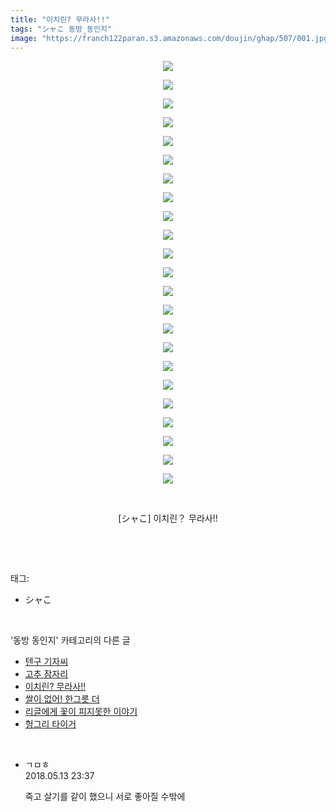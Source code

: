 ```yaml
---
title: "이치린? 무라사!!"
tags: "シャこ 동방_동인지"
image: "https://franch122paran.s3.amazonaws.com/doujin/ghap/507/001.jpg"
---
```

<div class="article">
<p style="text-align: center; clear: none; float: none;"><img src="{{ site.imgserver7 }}/ghap/507/001.jpg"/></p>
<p style="text-align: center; clear: none; float: none;"><img src="{{ site.imgserver7 }}/ghap/507/002.jpg"/></p>
<p style="text-align: center; clear: none; float: none;"><img src="{{ site.imgserver7 }}/ghap/507/003.jpg"/></p>
<p style="text-align: center; clear: none; float: none;"><img src="{{ site.imgserver7 }}/ghap/507/004.jpg"/></p>
<p style="text-align: center; clear: none; float: none;"><img src="{{ site.imgserver7 }}/ghap/507/005.jpg"/></p>
<p style="text-align: center; clear: none; float: none;"><img src="{{ site.imgserver7 }}/ghap/507/006.jpg"/></p>
<p style="text-align: center; clear: none; float: none;"><img src="{{ site.imgserver7 }}/ghap/507/007.jpg"/></p>
<p style="text-align: center; clear: none; float: none;"><img src="{{ site.imgserver7 }}/ghap/507/008.jpg"/></p>
<p style="text-align: center; clear: none; float: none;"><img src="{{ site.imgserver7 }}/ghap/507/009.jpg"/></p>
<p style="text-align: center; clear: none; float: none;"><img src="{{ site.imgserver7 }}/ghap/507/010.jpg"/></p>
<p style="text-align: center; clear: none; float: none;"><img src="{{ site.imgserver7 }}/ghap/507/011.jpg"/></p>
<p style="text-align: center; clear: none; float: none;"><img src="{{ site.imgserver7 }}/ghap/507/012.jpg"/></p>
<p style="text-align: center; clear: none; float: none;"><img src="{{ site.imgserver7 }}/ghap/507/013.jpg"/></p>
<p style="text-align: center; clear: none; float: none;"><img src="{{ site.imgserver7 }}/ghap/507/014.jpg"/></p>
<p style="text-align: center; clear: none; float: none;"><img src="{{ site.imgserver7 }}/ghap/507/015.jpg"/></p>
<p style="text-align: center; clear: none; float: none;"><img src="{{ site.imgserver7 }}/ghap/507/016.jpg"/></p>
<p style="text-align: center; clear: none; float: none;"><img src="{{ site.imgserver7 }}/ghap/507/017.jpg"/></p>
<p style="text-align: center; clear: none; float: none;"><img src="{{ site.imgserver7 }}/ghap/507/018.jpg"/></p>
<p style="text-align: center; clear: none; float: none;"><img src="{{ site.imgserver7 }}/ghap/507/019.jpg"/></p>
<p style="text-align: center; clear: none; float: none;"><img src="{{ site.imgserver7 }}/ghap/507/020.jpg"/></p>
<p style="text-align: center; clear: none; float: none;"><img src="{{ site.imgserver7 }}/ghap/507/021.jpg"/></p>
<p style="text-align: center; clear: none; float: none;"><img src="{{ site.imgserver7 }}/ghap/507/022.jpg"/></p>
<p style="text-align: center; clear: none; float: none;"><img src="{{ site.imgserver7 }}/ghap/507/023.jpg"/></p>
<p style="text-align: center; clear: none; float: none;"><br/></p>
<p style="text-align: center; clear: none; float: none;">[シャこ] 이치린？ 무라사!!</p>
<p><br/></p>
</div><br/>
<div class="tagTrail">
<p>태그: </p>
<ul>
<li>シャこ</li>
</ul>
</div><br/>
<div class="another">
<p>'동방 동인지' 카테고리의 다른 글</p>
<ul>
<li><a href="/ghap_509">텐구 기자씨</a></li>
<li><a href="/ghap_508">고추 잠자리</a></li>
<li><a href="/ghap_507">이치린? 무라사!!</a></li>
<li><a href="/ghap_506">쌀이 없어! 한그릇 더</a></li>
<li><a href="/ghap_505">리글에게 꽃이 피지못한 이야기</a></li>
<li><a href="/ghap_504">헝그리 타이거</a></li>
</ul>
</div><br/>
<div class="cb_module cb_fluid">
<div class="cb_wrt cb_profile">
<div class="comment">
<ul>
<li class="cb_thumb_off" id="comment15255236">
<div class="cb_comment_area">
<div class="cb_info_area">
<div class="cb_section">
<span class="cb_nick_name">ㄱㅁㅎ</span>
</div>
<div class="cb_section">
<span class="cb_date">2018.05.13 23:37 </span>
</div>
</div>
<div class="cb_dsc_comment">
<p class="cb_dsc">
											죽고 살기를 같이 했으니 서로 좋아질 수밖에
										</p>
</div>
</div></li>
</ul>
</div>
</div><!-- commentList close -->
</div><br/>
